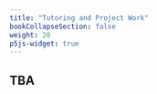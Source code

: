 ```yaml
---
title: "Tutoring and Project Work"
bookCollapseSection: false
weight: 20
p5js-widget: true
---
```


## TBA